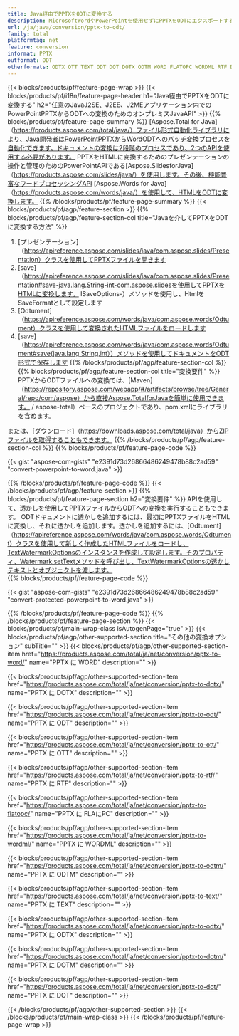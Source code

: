 ```yaml
---
title: Java経由でPPTXをODTに変換する
description: MicrosoftWordやPowerPointを使用せずにPPTXをODTにエクスポートするJavaAPI
url: /ja/java/conversion/pptx-to-odt/
family: total
platformtag: net
feature: conversion
informat: PPTX
outformat: ODT
otherformats: ODTX OTT TEXT ODT DOT DOTX ODTM WORD FLATOPC WORDML RTF DOTM
---
```

{{< blocks/products/pf/feature-page-wrap >}}
{{< blocks/products/pf/i18n/feature-page-header h1="Java経由でPPTXをODTに変換する" h2="任意のJavaJ2SE、J2EE、J2MEアプリケーション内でのPowerPointPPTXからODTへの変換のためのオンプレミスJavaAPI" >}}
{{% blocks/products/pf/feature-page-summary %}}
[Aspose.Total for Java]（https://products.aspose.com/total/java/）ファイル形式自動化ライブラリにより、Java開発者はPowerPointPPTXからWordODTへのバッチ変換プロセスを自動化できます。ドキュメントの変換は2段階のプロセスであり、2つのAPIを使用する必要があります。 PPTXをHTMLに変換するためのプレゼンテーションの操作と管理のためのPowerPointAPIである[Aspose.SlidesforJava]（https://products.aspose.com/slides/java/）を使用します。その後、機能豊富なワードプロセッシングAPI [Aspose.Words for Java]（https://products.aspose.com/words/java/）を使用して、HTMLをODTに変換します。
{{% /blocks/products/pf/feature-page-summary  %}}
{{< blocks/products/pf/agp/feature-section >}}
{{% blocks/products/pf/agp/feature-section-col title="Javaを介してPPTXをODTに変換する方法" %}}
1. [プレゼンテーション]（https://apireference.aspose.com/slides/java/com.aspose.slides/Presentation）クラスを使用してPPTXファイルを開きます
2. [save]（https://apireference.aspose.com/slides/java/com.aspose.slides/Presentation#save-java.lang.String-int-com.aspose.slidesを使用してPPTXをHTMLに変換します。 ISaveOptions-）メソッドを使用し、HtmlをSaveFormatとして設定します
3. [Odtument]（https://apireference.aspose.com/words/java/com.aspose.words/Odtument）クラスを使用して変換されたHTMLファイルをロードします
4. [save]（https://apireference.aspose.com/words/java/com.aspose.words/Odtument#save(java.lang.String,int））メソッドを使用してドキュメントをODT形式で保存します
{{% /blocks/products/pf/agp/feature-section-col %}}
{{% blocks/products/pf/agp/feature-section-col title="変換要件" %}}
PPTXからODTファイルへの変換では、[Maven]（https://repository.aspose.com/webapp/#/artifacts/browse/tree/General/repo/com/aspose）から直接Aspose.TotalforJavaを簡単に使用できます。 / aspose-total）ベースのプロジェクトであり、pom.xmlにライブラリを含めます。

または、[ダウンロード]（https://downloads.aspose.com/total/java）からZIPファイルを取得することもできます。
{{% /blocks/products/pf/agp/feature-section-col %}}
{{% blocks/products/pf/feature-page-code %}}

{{< gist "aspose-com-gists" "e2391d73d26866486249478b88c2ad59" "convert-powerpoint-to-word.java" >}}

{{% /blocks/products/pf/feature-page-code %}}
{{< /blocks/products/pf/agp/feature-section >}}
{{% blocks/products/pf/feature-page-section  h2="変換要件" %}}
APIを使用して、透かしを使用してPPTXファイルからODTへの変換を実行することもできます。 ODTドキュメントに透かしを追加するには、最初にPPTXファイルをHTMLに変換し、それに透かしを追加します。透かしを追加するには、[Odtument]（https://apireference.aspose.com/words/java/com.aspose.words/Odtument）クラスを使用して新しく作成したHTMLファイルをロードし、TextWatermarkOptionsのインスタンスを作成して設定します。そのプロパティ、Watermark.setTextメソッドを呼び出し、TextWatermarkOptionsの透かしテキストとオブジェクトを渡します。  
{{% blocks/products/pf/feature-page-code %}}

{{< gist "aspose-com-gists" "e2391d73d26866486249478b88c2ad59" "convert-protected-powerpoint-to-word.java" >}}
{{% /blocks/products/pf/feature-page-code  %}}
{{% /blocks/products/pf/feature-page-section %}}
{{< blocks/products/pf/main-wrap-class isAutogenPage="true" >}}
{{< blocks/products/pf/agp/other-supported-section title="その他の変換オプション" subTitle="" >}}
{{< blocks/products/pf/agp/other-supported-section-item href="https://products.aspose.com/total/ja/net/conversion/pptx-to-word/" name="PPTX に WORD" description="" >}}

{{< blocks/products/pf/agp/other-supported-section-item href="https://products.aspose.com/total/ja/net/conversion/pptx-to-dotx/" name="PPTX に DOTX" description="" >}}

{{< blocks/products/pf/agp/other-supported-section-item href="https://products.aspose.com/total/ja/net/conversion/pptx-to-odt/" name="PPTX に ODT" description="" >}}

{{< blocks/products/pf/agp/other-supported-section-item href="https://products.aspose.com/total/ja/net/conversion/pptx-to-ott/" name="PPTX に OTT" description="" >}}

{{< blocks/products/pf/agp/other-supported-section-item href="https://products.aspose.com/total/ja/net/conversion/pptx-to-rtf/" name="PPTX に RTF" description="" >}}

{{< blocks/products/pf/agp/other-supported-section-item href="https://products.aspose.com/total/ja/net/conversion/pptx-to-flatopc/" name="PPTX に FLAにPC" description="" >}}

{{< blocks/products/pf/agp/other-supported-section-item href="https://products.aspose.com/total/ja/net/conversion/pptx-to-wordml/" name="PPTX に WORDML" description="" >}}

{{< blocks/products/pf/agp/other-supported-section-item href="https://products.aspose.com/total/ja/net/conversion/pptx-to-odtm/" name="PPTX に ODTM" description="" >}}

{{< blocks/products/pf/agp/other-supported-section-item href="https://products.aspose.com/total/ja/net/conversion/pptx-to-text/" name="PPTX に TEXT" description="" >}}

{{< blocks/products/pf/agp/other-supported-section-item href="https://products.aspose.com/total/ja/net/conversion/pptx-to-odtx/" name="PPTX に ODTX" description="" >}}

{{< blocks/products/pf/agp/other-supported-section-item href="https://products.aspose.com/total/ja/net/conversion/pptx-to-dotm/" name="PPTX に DOTM" description="" >}}

{{< blocks/products/pf/agp/other-supported-section-item href="https://products.aspose.com/total/ja/net/conversion/pptx-to-dot/" name="PPTX に DOT" description="" >}}


{{< /blocks/products/pf/agp/other-supported-section >}}
{{< /blocks/products/pf/main-wrap-class >}}
{{< /blocks/products/pf/feature-page-wrap >}}